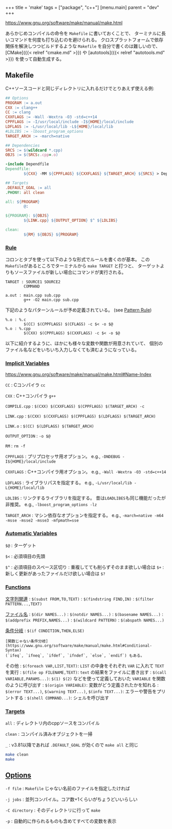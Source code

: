 +++
title = 'make'
tags = ["package", "c++"]
[menu.main]
  parent = "dev"
+++

https://www.gnu.org/software/make/manual/make.html

あらかじめコンパイルの命令を `Makefile` に書いておくことで、
ターミナルに長いコマンドを何度も打ち込むのを避けられる。
クロスプラットフォームで依存関係を解決しつつビルドするような
`Makefile` を自分で書くのは難しいので、
[CMake]({{< relref "cmake.md" >}}) や [autotools]({{< relref "autotools.md" >}})
を使って自動生成する。


## Makefile

C++ソースコードと同じディレクトリに入れるだけでとりあえず使える例:

```makefile
## Options
PROGRAM := a.out
CXX := clang++
CC := clang
CXXFLAGS := -Wall -Wextra -O3 -std=c++14
CPPFLAGS := -I/usr/local/include -I${HOME}/local/include
LDFLAGS := -L/usr/local/lib -L${HOME}/local/lib
#LDLIBS := -lboost_program_options
TARGET_ARCH := -march=native

## Dependencies
SRCS := $(wildcard *.cpp)
OBJS := $(SRCS:.cpp=.o)

-include Dependfile
Dependfile:
        ${CXX} -MM ${CPPFLAGS} ${CXXFLAGS} ${TARGET_ARCH} ${SRCS} > Dependfile

## Targets
.DEFAULT_GOAL := all
.PHONY: all clean

all: ${PROGRAM}
        @:

${PROGRAM}: ${OBJS}
        ${LINK.cpp} ${OUTPUT_OPTION} $^ ${LDLIBS}

clean:
        ${RM} ${OBJS} ${PROGRAM}
```


### [Rule](https://www.gnu.org/software/make/manual/make.html#Rules)

コロンとタブを使って以下のような形式でルールを書くのが基本。
この`Makefile`があるところでターミナルから `make TARGET` と打つと、
ターゲットよりもソースファイルが新しい場合にコマンドが実行される。

```make
TARGET : SOURCE1 SOURCE2
        COMMAND

a.out : main.cpp sub.cpp
        g++ -O2 main.cpp sub.cpp
```

下記のようなパターンルールが予め定義されている。
(see [Pattern Rule](https://www.gnu.org/software/make/manual/make.html#Pattern-Rules))

```make
%.o : %.c
        $(CC) $(CPPFLAGS) $(CFLAGS) -c $< -o $@
%.o : %.cpp
        $(CXX) $(CPPFLAGS) $(CXXFLAGS) -c $< -o $@
```

以下に紹介するように、ほかにも様々な変数や関数が用意されていて、
個別のファイル名などをいちいち入力しなくても済むようになっている。


### [Implicit Variables](https://www.gnu.org/software/make/manual/make.html#Implicit-Variables)

<https://www.gnu.org/software/make/manual/make.html#Name-Index>

`CC`
:   Cコンパイラ `cc`

`CXX`
:   C++コンパイラ `g++`

`COMPILE.cpp`
:   `$(CXX) $(CXXFLAGS) $(CPPFLAGS) $(TARGET_ARCH) -c`

`LINK.cpp`
:   `$(CXX) $(CXXFLAGS) $(CPPFLAGS) $(LDFLAGS) $(TARGET_ARCH)`

`LINK.o`
:   `$(CC) $(LDFLAGS) $(TARGET_ARCH)`

`OUTPUT_OPTION`
:   `-o $@`

`RM`
:   `rm -f`

`CPPFLAGS`
:   プリプロセッサ用オプション。
    e.g., `-DNDEBUG -I${HOME}/local/include`

`CXXFLAGS`
:   C++コンパイラ用オプション。 e.g., `-Wall -Wextra -O3 -std=c++14`

`LDFLAGS`
:   ライブラリパスを指定する。 e.g., `-L/usr/local/lib -L{HOME}/local/lib`

`LDLIBS`
:   リンクするライブラリを指定する。
    昔は`LOADLIBES`も同じ機能だったが非推奨。
    e.g., `-lboost_program_options -lz`

`TARGET_ARCH`
:   マシン依存なオプションを指定する。
    e.g., `-march=native -m64 -msse -msse2 -msse3 -mfpmath=sse`


### [Automatic Variables](https://www.gnu.org/software/make/manual/make.html#Automatic-Variables)

`$@`
:   ターゲット

`$<`
:   必須項目の先頭

`$^`
:   必須項目のスペース区切り
:   重複してても削らずそのまま欲しい場合は `$+`
:   新しく更新があったファイルだけ欲しい場合は `$?`


### [Functions](https://www.gnu.org/software/make/manual/make.html#Functions)

[文字列関連](https://www.gnu.org/software/make/manual/make.html#Text-Functions)
:   `$(subst FROM,TO,TEXT)`
:   `$(findstring FIND,IN)`
:   `$(filter PATTERN...,TEXT)`

[ファイル名](https://www.gnu.org/software/make/manual/make.html#File-Name-Functions)
:   `$(dir NAMES...)`
:   `$(notdir NAMES...)`
:   `$(basename NAMES...)`
:   `$(addprefix PREFIX,NAMES...)`
:   `$(wildcard PATTERN)`
:   `$(abspath NAMES...)`

[条件分岐](https://www.gnu.org/software/make/manual/make.html#Conditional-Functions)
:   `$(if CONDITION,THEN,ELSE)`

    [関数じゃない条件分岐](https://www.gnu.org/software/make/manual/make.html#Conditional-Syntax)
    (`ifeq`, `ifneq`, `ifdef`, `ifndef`, `else`, `endif`) もある。

その他
: `$(foreach VAR,LIST,TEXT)`:
  `LIST` の中身をそれぞれ `VAR` に入れて `TEXT` を実行
: `$(file op FILENAME,TEXT)`:
  `text` の結果をファイルに書き出す
: `$(call VARIABLE,PARAMS...)`:
  `$(1) $(2)` などを使って定義しておいた `VARIABLE` を関数のように呼び出す
: `$(origin VARIABLE)`:
  変数がどう定義されたかを知れる
: `$(error TEXT...)`, `$(warning TEXT...)`, `$(info TEXT...)`:
  エラーや警告をプリントする
: `$(shell COMMAND...)`:   シェルを呼び出す

### [Targets](https://www.gnu.org/software/make/manual/make.html#Standard-Targets)

`all`
:   ディレクトリ内のcppソースをコンパイル

`clean`
:   コンパイル済みオブジェクトを一掃

`_`
:   v3.81以降であれば `.DEFAULT_GOAL` が効くので `make all` と同じ

```sh
make clean
make
```

## [Options](https://www.gnu.org/software/make/manual/make.html#Options-Summary)

`-f file`
:   `Makefile` じゃない名前のファイルを指定したければ

`-j jobs`
:   並列コンパイル。コア数+1くらいがちょうどいいらしい

`-C directory`
:   そのディレクトリに行って `make`

`-p`
:   自動的に作られるものも含めてすべての変数を表示
